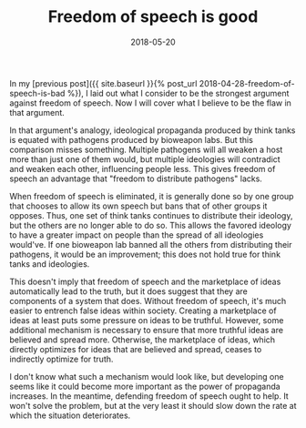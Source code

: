 ﻿---
layout: post
title: "Freedom of speech is good"
date: 2018-05-20
---
In my [previous post]({{ site.baseurl }}{% post_url 2018-04-28-freedom-of-speech-is-bad %}), I laid out what I consider to be the strongest argument against freedom of speech. Now I will cover what I believe to be the flaw in that argument.

In that argument's analogy, ideological propaganda produced by think tanks is equated with pathogens produced by bioweapon labs. But this comparison misses something. Multiple pathogens will all weaken a host more than just one of them would, but multiple ideologies will contradict and weaken each other, influencing people less. This gives freedom of speech an advantage that "freedom to distribute pathogens" lacks.

<!--break-->

When freedom of speech is eliminated, it is generally done so by one group that chooses to allow its own speech but bans that of other groups it opposes. Thus, one set of think tanks continues to distribute their ideology, but the others are no longer able to do so. This allows the favored ideology to have a greater impact on people than the spread of all ideologies would've. If one bioweapon lab banned all the others from distributing their pathogens, it would be an improvement; this does not hold true for think tanks and ideologies.

This doesn't imply that freedom of speech and the marketplace of ideas automatically lead to the truth, but it does suggest that they are components of a system that does. Without freedom of speech, it's much easier to entrench false ideas within society. Creating a marketplace of ideas at least puts some pressure on ideas to be truthful. However, some additional mechanism is necessary to ensure that more truthful ideas are believed and spread more. Otherwise, the marketplace of ideas, which directly optimizes for ideas that are believed and spread, ceases to indirectly optimize for truth.

I don't know what such a mechanism would look like, but developing one seems like it could become more important as the power of propaganda increases. In the meantime, defending freedom of speech ought to help. It won't solve the problem, but at the very least it should slow down the rate at which the situation deteriorates.
